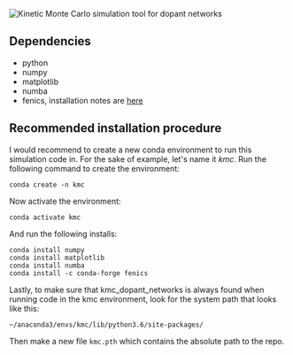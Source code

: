 ![Kinetic Monte Carlo simulation tool for dopant networks](https://github.com/brambozz/kmc_dn/blob/master/misc/logo.png "Kinetic Monte Carlo simulation tool for dopant networks")

## Dependencies
+ python
+ numpy
+ matplotlib
+ numba
+ fenics, installation notes are [here](https://fenics.readthedocs.io/en/latest/installation.html)

## Recommended installation procedure

I would recommend to create a new conda environment to run this simulation code in. For the sake of example, let's name it *kmc*.
Run the following command to create the environment:
```
conda create -n kmc
```
Now activate the environment:
```
conda activate kmc
```
And run the following installs:
```
conda install numpy
conda install matplotlib
conda install numba
conda install -c conda-forge fenics
```
Lastly, to make sure that kmc_dopant_networks is always found when running code in the kmc environment, look for the system path that looks like this:
```
~/anaconda3/envs/kmc/lib/python3.6/site-packages/
```
Then make a new file `kmc.pth` which contains the absolute path to the repo.
